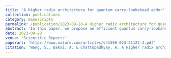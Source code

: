 ```yaml
---
title: "A Higher radix architecture for quantum carry-lookahead adder"
collection: publications
category: manuscripts
permalink: /publication/2023-09-28-A Higher radix architecture for quantum carry-lookahead adder.md
abstract: 'In this paper, we propose an efficient quantum carry-lookahead adder based on the higher radix structure. For the addition of two n-bit numbers, our adder uses O(n) − O(n/r) qubits and O(n) + O(n/r) T gates to get the correct answer in O(r) + O(log(n/r)) T-depth , where r is the radix. Quantum carry-lookahead adder has already attracted some attention because of its low T-depth. Our work further reduces the overall cost by introducing a higher radix layer. By analyzing the performance in T-depth, T-count, and qubit count, it is shown that the proposed adder is superior to existing quantum carry-lookahead adders. Even compared to the Draper out-of-place adder which is very compact and efficient, our adder is still better in terms of T-count.'
date: 2023-09-28
venue: 'Scientific Reports'
paperurl: 'https://www.nature.com/articles/s41598-023-41122-4.pdf'
citation: 'Wang, S., Baksi, A. & Chattopadhyay, A. A Higher radix architecture for quantum carry-lookahead adder. Sci Rep 13, 16338 (2023). https://doi.org/10.1038/s41598-023-41122-4'
---
```

